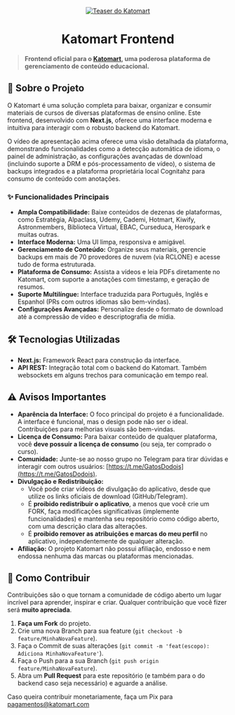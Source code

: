 <p align="center">
  <a href="https://youtu.be/FU15TDJJURk?si=FKbN3huzuckOiAWh">
    <img src="https://img.youtube.com/vi/FU15TDJJURk/0.jpg" alt="Teaser do Katomart">
  </a>
</p>

<h1 align="center">Katomart Frontend</h1>

> **Frontend oficial para o [Katomart](https://github.com/katomaro/katomart), uma poderosa plataforma de gerenciamento de conteúdo educacional.**

## 🚀 Sobre o Projeto

O Katomart é uma solução completa para baixar, organizar e consumir materiais de cursos de diversas plataformas de ensino online. Este frontend, desenvolvido com **Next.js**, oferece uma interface moderna e intuitiva para interagir com o robusto backend do Katomart.

O vídeo de apresentação acima oferece uma visão detalhada da plataforma, demonstrando funcionalidades como a detecção automática de idioma, o painel de administração, as configurações avançadas de download (incluindo suporte a DRM e pós-processamento de vídeo), o sistema de backups integrados e a plataforma proprietária local Cognitahz para consumo de conteúdo com anotações.

### ✨ Funcionalidades Principais

* **Ampla Compatibilidade:** Baixe conteúdos de dezenas de plataformas, como Estratégia, Alpaclass, Udemy, Cademi, Hotmart, Kiwify, Astronmembers, Biblioteca Virtual, EBAC, Curseduca, Herospark e muitas outras.
* **Interface Moderna:** Uma UI limpa, responsiva e amigável.
* **Gerenciamento de Conteúdo:** Organize seus materiais, gerencie backups em mais de 70 provedores de nuvem (via RCLONE) e acesse tudo de forma estruturada.
* **Plataforma de Consumo:** Assista a vídeos e leia PDFs diretamente no Katomart, com suporte a anotações com timestamp, e geração de resumos.
* **Suporte Multilíngue:** Interface traduzida para Português, Inglês e Espanhol (PRs com outros idiomas são bem-vindas).
* **Configurações Avançadas:** Personalize desde o formato de download até a compressão de vídeo e descriptografia de mídia.

## 🛠️ Tecnologias Utilizadas

* **Next.js:** Framework React para construção da interface.
* **API REST:** Integração total com o backend do Katomart. Também websockets em alguns trechos para comunicação em tempo real.

## ⚠️ Avisos Importantes

* **Aparência da Interface:** O foco principal do projeto é a funcionalidade. A interface é funcional, mas o design pode não ser o ideal. Contribuições para melhorias visuais são bem-vindas.
* **Licença de Consumo:** Para baixar conteúdo de qualquer plataforma, você **deve possuir a licença de consumo** (ou seja, ter comprado o curso).
* **Comunidade:** Junte-se ao nosso grupo no Telegram para tirar dúvidas e interagir com outros usuários: [https://t.me/GatosDodois](https://t.me/GatosDodois).
* **Divulgação e Redistribuição:**
    * Você pode criar vídeos de divulgação do aplicativo, desde que utilize os links oficiais de download (GitHub/Telegram).
    * É **proibido redistribuir o aplicativo**, a menos que você crie um FORK, faça modificações significativas (implemente funcionalidades) e mantenha seu repositório como código aberto, com uma descrição clara das alterações.
    * É **proibido remover as atribuições e marcas do meu perfil** no aplicativo, independentemente de qualquer alteração.
* **Afiliação:** O projeto Katomart não possui afiliação, endosso e nem endossa nenhuma das marcas ou plataformas mencionadas.

## 💙 Como Contribuir

Contribuições são o que tornam a comunidade de código aberto um lugar incrível para aprender, inspirar e criar. Qualquer contribuição que você fizer será **muito apreciada**.

1.  **Faça um Fork** do projeto.
2.  Crie uma nova Branch para sua feature (`git checkout -b feature/MinhaNovaFeature`).
3.  Faça o Commit de suas alterações (`git commit -m 'feat(escopo): Adiciona MinhaNovaFeature'`).
4.  Faça o Push para a sua Branch (`git push origin feature/MinhaNovaFeature`).
5.  Abra um **Pull Request** para este repositório (e também para o do backend caso seja necessário) e aguarde a análise.

Caso queira contribuir monetariamente, faça um Pix para pagamentos@katomart.com
